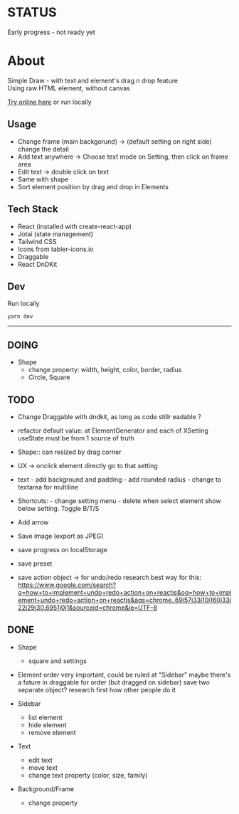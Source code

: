 # STATUS

Early progress - not ready yet

# About

Simple Draw - with text and element's drag n drop feature  
Using raw HTML element, without canvas

[Try online here](https://simple-draw-editor.vercel.app/) or run locally

## Usage

-   Change frame (main backgorund) -> (default setting on right side) change the detail
-   Add text anywhere -> Choose text mode on Setting, then click on frame area
-   Edit text -> double click on text
-   Same with shape
-   Sort element position by drag and drop in Elements

## Tech Stack

-   React (installed with create-react-app)
-   Jotai (state management)
-   Tailwind CSS
-   Icons from tabler-icons.io
-   Draggable
-   React DnDKit

## Dev

Run locally

```
yarn dev
```

---

## DOING

-   Shape
    -   change property: width, height, color, border, radius
    -   Circle, Square

## TODO

-   Change Draggable with dndkit, as long as code stillr eadable ?
-   refactor default value: at ElementGenerator and each of XSetting useState
    must be from 1 source of truth
-   Shape:: can resized by drag corner
-   UX -> onclick element directly go to that setting
-   text - add background and padding - add rounded radius - change to textarea for multiline
-   Shortcuts: - change setting menu - delete when select element
    show below setting. Toggle B/T/S
-   Add arrow
-   Save image (export as JPEG)

-   save progress on localStorage
-   save preset
-   save action object -> for undo/redo
    research best way for this: https://www.google.com/search?q=how+to+implement+undo+redo+action+on+reactjs&oq=how+to+implement+undo+redo+action+on+reactjs&aqs=chrome..69i57j33i10i160j33i22i29i30.6951j0j1&sourceid=chrome&ie=UTF-8

## DONE

-   Shape

    -   square and settings

-   Element order
    very important, could be ruled at "Sidebar"
    maybe there's a fature in draggable for order (but dragged on sidebar)
    save two separate object?
    research first how other people do it

-   Sidebar

    -   list element
    -   hide element
    -   remove element

-   Text

    -   edit text
    -   move text
    -   change text property (color, size, family)

-   Background/Frame
    -   change property
